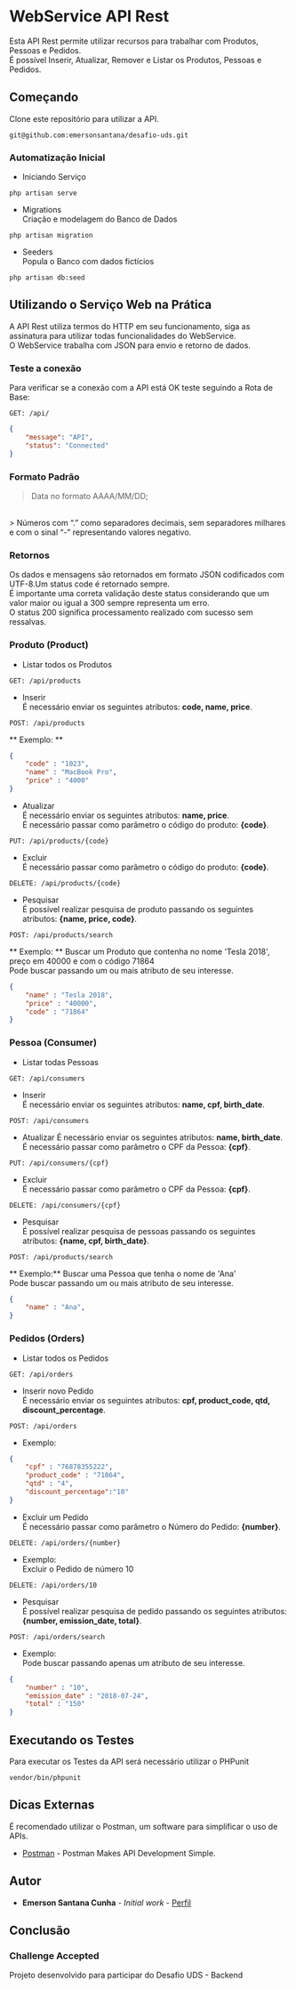 # WebService API Rest

Esta API Rest permite utilizar recursos para trabalhar com Produtos, Pessoas e Pedidos. <br/>
É possível Inserir, Atualizar, Remover e Listar os Produtos, Pessoas e Pedidos.

## Começando

Clone este repositório para utilizar a API.
```
git@github.com:emersonsantana/desafio-uds.git
```

### Automatização Inicial
- Iniciando Serviço<br/>
```
php artisan serve
```
- Migrations <br/>
Criação e modelagem do Banco de Dados
```
php artisan migration
```
- Seeders <br/>
Popula o Banco com dados fictícios
```
php artisan db:seed
```
## Utilizando o Serviço Web na Prática
A API Rest utiliza termos do HTTP em seu funcionamento, siga as assinatura para utilizar todas funcionalidades do WebService. <br/>
O WebService trabalha com JSON para envio e retorno de dados. <br/>

### Teste a conexão
Para verificar se a conexão com a API está OK teste seguindo a Rota de Base:
```
GET: /api/
```
```json
{
    "message": "API",
    "status": "Connected"
}
```

### Formato Padrão
> Data no formato AAAA/MM/DD;
<br/>
> Números com “.” como separadores decimais, sem separadores milhares e com o sinal “-” representando valores negativo.

### Retornos
Os dados e mensagens são retornados em formato JSON codificados com UTF-8.Um status code é retornado sempre.
<br/>
É importante uma correta validação deste status considerando que um valor maior ou igual a 300 sempre representa um erro.
<br/>
O status 200 significa processamento realizado com sucesso sem ressalvas.

### Produto (Product)

- Listar todos os Produtos
```
GET: /api/products
```
- Inserir   <br/>
É necessário enviar os seguintes atributos: **code, name, price**.
```
POST: /api/products
```
** Exemplo: **
```json
{
    "code" : "1023",
    "name" : "MacBook Pro",
    "price" : "4000"
}
```

- Atualizar  <br/>
É necessário enviar os seguintes atributos: **name, price**. <br/>
É necessário passar como parâmetro o código do produto: **{code}**.
```
PUT: /api/products/{code}
```
- Excluir <br/>
É necessário passar como parâmetro o código do produto: **{code}**.
```
DELETE: /api/products/{code}
```
- Pesquisar <br/>
É possível realizar pesquisa de produto passando os seguintes atributos: **{name, price, code}**. <br/>

```
POST: /api/products/search
```
** Exemplo: ** Buscar um Produto que contenha no nome 'Tesla 2018', preço em 40000 e com o código 71864 <br/>
Pode buscar passando um ou mais atributo de seu interesse.
```json
{
    "name" : "Tesla 2018",
    "price" : "40000",
    "code" : "71864"
}
```

### Pessoa (Consumer)

- Listar todas Pessoas
```
GET: /api/consumers
```
- Inserir  <br/>
É necessário enviar os seguintes atributos: **name, cpf, birth_date**.
```
POST: /api/consumers
```
- Atualizar
É necessário enviar os seguintes atributos: **name, birth_date**. <br/>
É necessário passar como parâmetro o CPF da Pessoa: **{cpf}**.
```
PUT: /api/consumers/{cpf}
```
- Excluir  <br/>
É necessário passar como parâmetro o CPF da Pessoa: **{cpf}**.
```
DELETE: /api/consumers/{cpf}
```
- Pesquisar <br/>
É possível realizar pesquisa de pessoas passando os seguintes atributos: **{name, cpf, birth_date}**. <br/>

```
POST: /api/products/search
```
** Exemplo:** Buscar uma Pessoa que tenha o nome de 'Ana'<br/>
Pode buscar passando um ou mais atributo de seu interesse.
```json
{
    "name" : "Ana",
}
```

### Pedidos (Orders)

- Listar todos os Pedidos
```
GET: /api/orders
```
- Inserir novo Pedido <br/>
É necessário enviar os seguintes atributos: **cpf, product_code, qtd, discount_percentage**.
```
POST: /api/orders
```
- Exemplo:
```json
{
    "cpf" : "76878355222",
    "product_code" : "71864",
    "qtd" : "4",
    "discount_percentage":"10"
}
```

- Excluir um Pedido <br/>
É necessário passar como parâmetro o Número do Pedido: **{number}**.
```
DELETE: /api/orders/{number}
```
- Exemplo: <br/>
Excluir o Pedido de número 10
```
DELETE: /api/orders/10
```
- Pesquisar <br/>
É possível realizar pesquisa de pedido passando os seguintes atributos: **{number, emission_date, total}**. <br/>

```
POST: /api/orders/search
```
- Exemplo:<br/>
Pode buscar passando apenas um atributo de seu interesse.
```json
{
    "number" : "10",
    "emission_date" : "2018-07-24",
    "total" : "150"
}
```

## Executando os Testes

Para executar os Testes da API será necessário utilizar o PHPunit

```
vendor/bin/phpunit
```

## Dicas Externas
É recomendado utilizar o Postman, um software para simplificar o uso de APIs.

* [Postman](https://www.getpostman.com/) - Postman Makes API Development Simple.

## Autor

* **Emerson Santana Cunha** - *Initial work* - [Perfil](https://github.com/emersonsantana/)

## Conclusão

### Challenge Accepted

Projeto desenvolvido para participar do Desafio UDS - Backend
